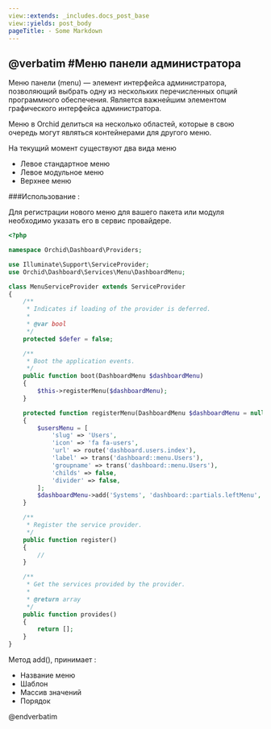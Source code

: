 ```yaml
---
view::extends: _includes.docs_post_base
view::yields: post_body
pageTitle: - Some Markdown
---
```

@verbatim
#Меню панели администратора
----------

Меню панели (menu) —  элемент интерфейса администратора, 
позволяющий выбрать одну из нескольких перечисленных опций программного обеспечения. 
Является важнейшим элементом графического интерфейса администратора.

Меню в Orchid делиться на несколько областей, которые в свою очередь могут являться
контейнерами для другого меню.

На текущий момент существуют два вида меню

 - Левое стандартное меню
 - Левое модульное меню
 - Верхнее меню


###Использование :
	
	
Для регистрации нового меню для вашего пакета или модуля необходимо 
указать его в сервис провайдере.
	
```php
<?php

namespace Orchid\Dashboard\Providers;

use Illuminate\Support\ServiceProvider;
use Orchid\Dashboard\Services\Menu\DashboardMenu;

class MenuServiceProvider extends ServiceProvider
{
    /**
     * Indicates if loading of the provider is deferred.
     *
     * @var bool
     */
    protected $defer = false;

    /**
     * Boot the application events.
     */
    public function boot(DashboardMenu $dashboardMenu)
    {
        $this->registerMenu($dashboardMenu);
    }

    protected function registerMenu(DashboardMenu $dashboardMenu = null)
    {
        $usersMenu = [
            'slug' => 'Users',
            'icon' => 'fa fa-users',
            'url' => route('dashboard.users.index'),
            'label' => trans('dashboard::menu.Users'),
            'groupname' => trans('dashboard::menu.Users'),
            'childs' => false,
            'divider' => false,
        ];
        $dashboardMenu->add('Systems', 'dashboard::partials.leftMenu', $usersMenu, 501);
    }

    /**
     * Register the service provider.
     */
    public function register()
    {
        //
    }

    /**
     * Get the services provided by the provider.
     *
     * @return array
     */
    public function provides()
    {
        return [];
    }
}

```

Метод add(), принимает :

 - Название меню
 - Шаблон
 - Массив значений
 - Порядок
 
 @endverbatim
